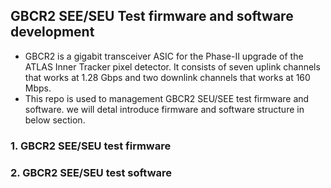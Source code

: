 ## GBCR2 SEE/SEU Test firmware and software development
  - GBCR2 is a gigabit transceiver ASIC for the Phase-II upgrade of the ATLAS Inner Tracker pixel detector. It consists of seven uplink channels that works at 1.28 Gbps and two downlink channels that works at 160 Mbps.
  - This repo is used to management GBCR2 SEU/SEE test firmware and software. we will detal introduce firmware and software structure in below section. 

### 1. GBCR2 SEE/SEU test firmware 

### 2. GBCR2 SEE/SEU test software
